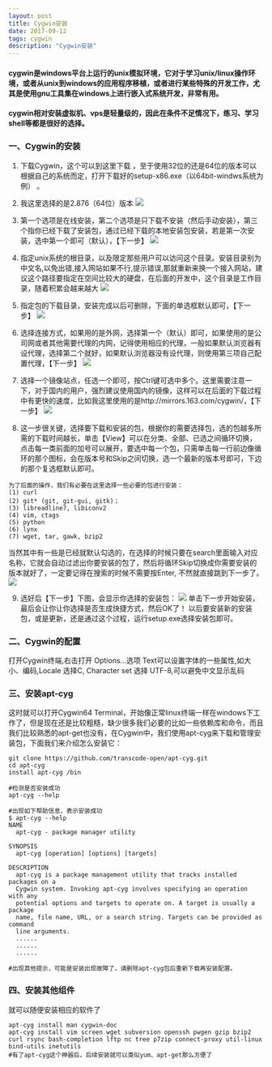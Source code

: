 ```yaml
---
layout: post
title: Cygwin安装
date: 2017-09-12
tags: cygwin 
description: "Cygwin安装"
---
```


#### cygwin是windows平台上运行的unix模拟环境，它对于学习unix/linux操作环境，或者从unix到windows的应用程序移植，或者进行某些特殊的开发工作，尤其是使用gnu工具集在windows上进行嵌入式系统开发，非常有用。

#### cygwin相对安装虚拟机、vps是轻量级的，因此在条件不足情况下，练习、学习shell等都是很好的选择。

### 一、Cygwin的安装
1. 下载Cygwin，这个可以到这里下载 ，至于使用32位的还是64位的版本可以根据自己的系统而定，打开下载好的setup-x86.exe（以64bit-windws系统为例） 。

2. 我这里选择的是2.876（64位）版本
![](/images/posts/cygwin/install1.jpg)

3. 第一个选项是在线安装，第二个选项是只下载不安装（然后手动安装），第三个指你已经下载了安装包，通过已经下载的本地安装包安装，若是第一次安装，选中第一个即可（默认），【下一步】
![](/images/posts/cygwin/install2.jpg)

4. 指定unix系统的根目录，以及限定那些用户可以访问这个目录。安装目录别为中文名,以免出错,接入网站如果不行,提示错误,那就重新来换一个接入网站，建议这个路径要指定在空间比较大的硬盘，在后面的开发中，这个目录是工作目录，随着积累会越来越大
![](/images/posts/cygwin/install3.jpg)

5. 指定包的下载目录，安装完成以后可删除，下面的单选框默认即可，【下一步】
![](/images/posts/cygwin/install4.jpg)

6. 选择连接方式，如果用的是外网，选择第一个（默认）即可，如果使用的是公司网或者其他需要代理的内网，记得使用相应的代理，一般如果默认浏览器有设代理，选择第二个就好，如果默认浏览器没有设代理，则使用第三项自己配置代理，【下一步】
![](/images/posts/cygwin/install5.jpg)

7. 选择一个镜像站点，任选一个即可，按Ctrl键可选中多个。这里需要注意一下，对于国内的用户，强烈建议使用国内的镜像，这样可以在后面的下载过程中有更快的速度，比如我这里使用的是http://mirrors.163.com/cygwin/，【下一步】
![](/images/posts/cygwin/install6.jpg)

8. 这一步很关键，选择要下载和安装的包，根据你的需要选择包，选的包越多所需的下载时间越长，单击【View】可以在分类、全部、已选之间循环切换，点击每一类前面的加号可以展开，要选中每一个包，只需单击每一行前边像循环的那个图标，会在版本号和Skip之间切换，选一个最新的版本号即可，下边的那个复选框默认即可。
```
为了后面的操作，我们有必要在这里选择一些必要的包进行安装：
(1) curl
(2) git* (git, git-gui, gitk)；
(3) libreadline7, libiconv2
(4) vim, ctags
(5) python
(6) lynx
(7) wget, tar, gawk, bzip2
```
当然其中有一些是已经就默认勾选的，在选择的时候只要在search里面输入对应名称，它就会自动过滤出你要安装的包了，然后将循环Skip切换成你需要安装的版本就好了，一定要记得在搜索的时候不需要按Enter, 不然就直接跳到下一步了。
![](/images/posts/cygwin/install7.jpg)

9. 选好后【下一步】下图，会显示你选择的安装包：
![](/images/posts/cygwin/install8.jpg)
单击下一步开始安装，最后会让你让你选择是否生成快捷方式，然后OK了！
以后要安装新的安装包，或是更新，还是通过这个过程，运行setup.exe选择安装包即可。

### 二、Cygwin的配置
打开Cygwin终端,右击打开 Options...选项
Text可以设置字体的一些属性,如大小、编码,Locale 选择C, Character set 选择 UTF-8,可以避免中文显示乱码

### 三、安装apt-cyg
这时就可以打开Cygwin64 Terminal，开始像正常linux终端一样在windows下工作了，但是现在还是比较粗糙，缺少很多我们必要的比如一些依赖库和命令，而且我们比较熟悉的apt-get也没有，在Cygwin中，我们使用apt-cyg来下载和管理安装包，下面我们来介绍怎么安装它：
```
git clone https://github.com/transcode-open/apt-cyg.git
cd apt-cyg
install apt-cyg /bin

#检测是否安装成功
apt-cyg --help

#出现如下帮助信息，表示安装成功
$ apt-cyg --help
NAME
  apt-cyg - package manager utility

SYNOPSIS
  apt-cyg [operation] [options] [targets]

DESCRIPTION
  apt-cyg is a package management utility that tracks installed packages on a
  Cygwin system. Invoking apt-cyg involves specifying an operation with any
  potential options and targets to operate on. A target is usually a package
  name, file name, URL, or a search string. Targets can be provided as command
  line arguments.
  ......
  ......
  ......

#出现其他提示，可能是安装出现故障了，请删除apt-cyg包后重新下载再安装配置。  
```

### 四、安装其他组件
就可以随便安装相应的软件了
```
apt-cyg install man cygwin-doc 
apt-cyg install vim screen wget subversion openssh pwgen gzip bzip2 curl rsync bash-completion lftp nc tree p7zip connect-proxy util-linux bind-utils inetutils
#有了apt-cyg这个神器后，后续安装就可以类似yum、apt-get那么方便了
```
